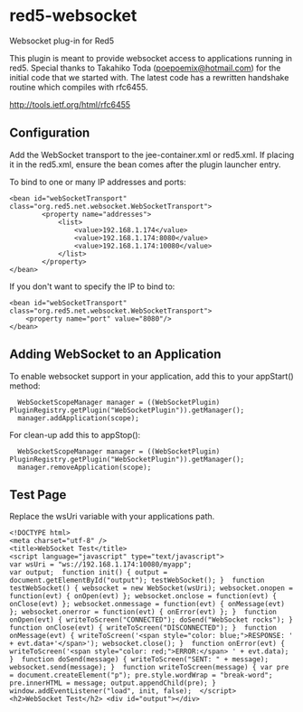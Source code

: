 red5-websocket
==============

Websocket plug-in for Red5

This plugin is meant to provide websocket access to applications running in red5. Special thanks to Takahiko Toda (poepoemix@hotmail.com) for the initial code that we started with. The latest code has a rewritten handshake routine which compiles with rfc6455.

http://tools.ietf.org/html/rfc6455

Configuration
--------------

Add the WebSocket transport to the jee-container.xml or red5.xml. If placing it in the red5.xml, ensure the bean comes after the plugin launcher entry.

To bind to one or many IP addresses and ports:
```
<bean id="webSocketTransport" class="org.red5.net.websocket.WebSocketTransport">
        <property name="addresses">
            <list>
            	<value>192.168.1.174</value>
            	<value>192.168.1.174:8080</value>
            	<value>192.168.1.174:10080</value>
            </list>
        </property>
</bean>
```

If you don't want to specify the IP to bind to:
```
<bean id="webSocketTransport" class="org.red5.net.websocket.WebSocketTransport">
	<property name="port" value="8080"/>
</bean>

```

Adding WebSocket to an Application
------------------------

To enable websocket support in your application, add this to your appStart() method:

```
  WebSocketScopeManager manager = ((WebSocketPlugin) PluginRegistry.getPlugin("WebSocketPlugin")).getManager();
  manager.addApplication(scope);
```

For clean-up add this to appStop():

```
  WebSocketScopeManager manager = ((WebSocketPlugin) PluginRegistry.getPlugin("WebSocketPlugin")).getManager();
  manager.removeApplication(scope);
```

Test Page
-------------------

Replace the wsUri variable with your applications path.

```
<!DOCTYPE html>  
<meta charset="utf-8" />  
<title>WebSocket Test</title>  
<script language="javascript" type="text/javascript">  
var wsUri = "ws://192.168.1.174:10080/myapp"; 
var output;  function init() { output = document.getElementById("output"); testWebSocket(); }  function testWebSocket() { websocket = new WebSocket(wsUri); websocket.onopen = function(evt) { onOpen(evt) }; websocket.onclose = function(evt) { onClose(evt) }; websocket.onmessage = function(evt) { onMessage(evt) }; websocket.onerror = function(evt) { onError(evt) }; }  function onOpen(evt) { writeToScreen("CONNECTED"); doSend("WebSocket rocks"); }  function onClose(evt) { writeToScreen("DISCONNECTED"); }  function onMessage(evt) { writeToScreen('<span style="color: blue;">RESPONSE: ' + evt.data+'</span>'); websocket.close(); }  function onError(evt) { writeToScreen('<span style="color: red;">ERROR:</span> ' + evt.data); }  function doSend(message) { writeToScreen("SENT: " + message);  websocket.send(message); }  function writeToScreen(message) { var pre = document.createElement("p"); pre.style.wordWrap = "break-word"; pre.innerHTML = message; output.appendChild(pre); }  window.addEventListener("load", init, false);  </script>  <h2>WebSocket Test</h2> <div id="output"></div>
```

